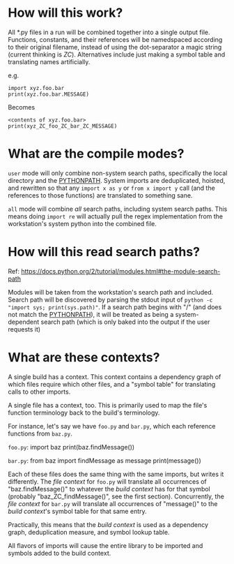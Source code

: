 How will this work?
====

All \*.py files in a run will be combined together into a single output file. Functions, constants, and their references will be namedspaced according to their original filename, instead of using the dot-separator a magic string (current thinking is *_ZC_*). Alternatives include just making a symbol table and translating names artificially.

e.g.

    import xyz.foo.bar
    print(xyz.foo.bar.MESSAGE)

Becomes

    <contents of xyz.foo.bar>
    print(xyz_ZC_foo_ZC_bar_ZC_MESSAGE)


What are the compile modes?
====

`user` mode will only combine non-system search paths, specifically the local directory and the [PYTHONPATH](https://docs.python.org/2/using/cmdline.html#envvar-PYTHONPATH). System imports are deduplicated, hoisted, and rewritten so that any `import x as y` or `from x import y` call (and the references to those functions) are translated to something sane.

`all` mode will combine _all_ search paths, including system search paths. This means doing `import re` will actually pull the regex implementation from the workstation's system python into the combined file.

How will this read search paths?
====

Ref: https://docs.python.org/2/tutorial/modules.html#the-module-search-path

Modules will be taken from the workstation's search path and included. Search path will be discovered by parsing the stdout input of `python -c "import sys; print(sys.path)"`. If a search path begins with "/" (and does not match the [PYTHONPATH](https://docs.python.org/2/using/cmdline.html#envvar-PYTHONPATH)), it will be treated as being a system-dependent search path (which is only baked into the output if the user requests it)

What are these contexts?
====

A single build has a context. This context contains a dependency graph of which files require which other files, and a "symbol table" for translating calls to other imports.

A single file has a context, too. This is primarily used to map the file's function terminology back to the build's terminology.

For instance, let's say we have `foo.py` and `bar.py`, which each reference functions from `baz.py`.

`foo.py`:
    import baz
    print(baz.findMessage())

`bar.py`:
    from baz import findMessage as message
    print(message())

Each of these files does the same thing with the same imports, but writes it differently. The _file context_ for `foo.py` will translate all occurrences of "baz.findMessage()" to whatever the _build context_ has for that symbol (probably "baz_ZC_findMessage()", see the first section). Concurrently, the _file context_ for `bar.py` will translate all occurrences of "message()" to the _build context_'s symbol table for that same entry.

Practically, this means that the _build context_ is used as a dependency graph, deduplication measure, and symbol lookup table.

All flavors of imports will cause the entire library to be imported and symbols added to the build context.
